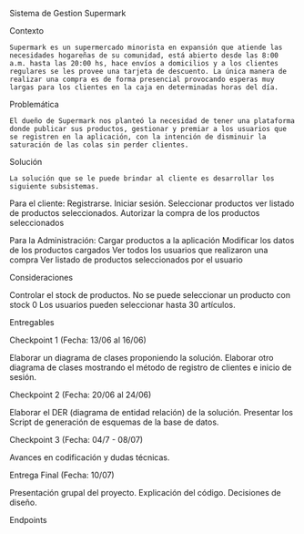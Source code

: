 Sistema de Gestion
Supermark

Contexto

	Supermark es un supermercado minorista en expansión que atiende las necesidades hogareñas de su comunidad, está abierto desde las 8:00 a.m. hasta las 20:00 hs, hace envíos a domicilios y a los clientes regulares se les provee una tarjeta de descuento. La única manera de realizar una compra es de forma presencial provocando esperas muy largas para los clientes en la caja en determinadas horas del día. 


Problemática

	El dueño de Supermark nos planteó la necesidad de tener una plataforma donde publicar sus productos, gestionar y premiar a los usuarios que se registren en la aplicación, con la intención de disminuir la saturación de las colas sin perder clientes. 

 
Solución

	La solución que se le puede brindar al cliente es desarrollar los siguiente subsistemas.


Para el cliente: 
Registrarse.
Iniciar sesión.
Seleccionar productos
ver  listado de productos seleccionados.
Autorizar la compra de los productos seleccionados

Para la Administración:
Cargar productos a la aplicación
Modificar los datos de los productos cargados
Ver todos los usuarios que realizaron una compra
Ver listado de productos seleccionados por el usuario

Consideraciones

Controlar el stock de productos.
No se puede seleccionar un producto con stock 0
Los usuarios pueden seleccionar hasta 30 artículos.

Entregables

Checkpoint 1 (Fecha: 13/06 al 16/06)

Elaborar un diagrama de clases proponiendo la solución.
Elaborar otro diagrama de clases mostrando el método de registro de clientes e inicio de sesión.

Checkpoint 2 (Fecha: 20/06 al 24/06)

Elaborar el DER (diagrama de entidad relación) de la solución.
Presentar los Script de generación de esquemas de la base de datos. 


Checkpoint 3 (Fecha: 04/7 - 08/07)

Avances en codificación y dudas técnicas.


Entrega Final (Fecha: 10/07)

Presentación grupal del proyecto.
Explicación del código.
Decisiones de diseño. 


Endpoints
